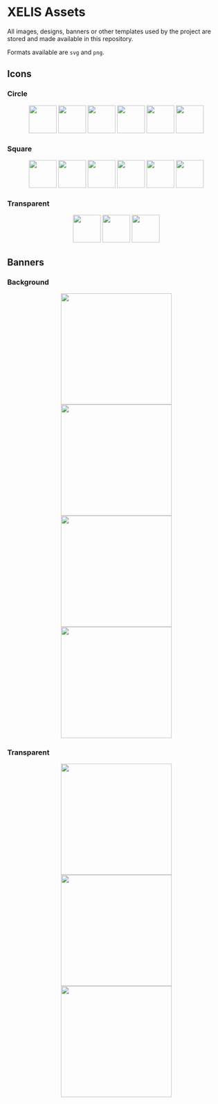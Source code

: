 # XELIS Assets

All images, designs, banners or other templates used by the project are stored and made available in this repository.

Formats available are `svg` and `png`.

## Icons

### Circle
<p align="center">
	<img src="https://github.com/xelis-project/xelis-assets/raw/master/icons/png/circle/black_background_green_logo.png" width="64" height="64" />
	<img src="https://github.com/xelis-project/xelis-assets/raw/master/icons/png/circle/black_background_white_logo.png" width="64" height="64" />
	<img src="https://github.com/xelis-project/xelis-assets/raw/master/icons/png/circle/green_background_black_logo.png" width="64" height="64" />
	<img src="https://github.com/xelis-project/xelis-assets/raw/master/icons/png/circle/green_background_white_logo.png" width="64" height="64" />
	<img src="https://github.com/xelis-project/xelis-assets/raw/master/icons/png/circle/white_background_black_logo.png" width="64" height="64" />
	<img src="https://github.com/xelis-project/xelis-assets/raw/master/icons/png/circle/white_background_green_logo.png" width="64" height="64" />
</p>

### Square
<p align="center">
	<img src="https://github.com/xelis-project/xelis-assets/raw/master/icons/png/square/black_background_green_logo.png" width="64" height="64" />
	<img src="https://github.com/xelis-project/xelis-assets/raw/master/icons/png/square/black_background_white_logo.png" width="64" height="64" />
	<img src="https://github.com/xelis-project/xelis-assets/raw/master/icons/png/square/green_background_black_logo.png" width="64" height="64" />
	<img src="https://github.com/xelis-project/xelis-assets/raw/master/icons/png/square/green_background_white_logo.png" width="64" height="64" />
	<img src="https://github.com/xelis-project/xelis-assets/raw/master/icons/png/square/white_background_black_logo.png" width="64" height="64" />
	<img src="https://github.com/xelis-project/xelis-assets/raw/master/icons/png/square/white_background_green_logo.png" width="64" height="64" />
</p>

### Transparent
<p align="center">
	<img src="https://github.com/xelis-project/xelis-assets/raw/master/icons/png/transparent/black.png" width="64" height="64" />
	<img src="https://github.com/xelis-project/xelis-assets/raw/master/icons/png/transparent/green.png" width="64" height="64" />
	<img src="https://github.com/xelis-project/xelis-assets/raw/master/icons/png/transparent/white.png" width="64" height="64" />
</p>

## Banners

### Background
<p align="center">
	<img src="https://github.com/xelis-project/xelis-assets/raw/master/banners/png/gradient_green_background_white_logo.png" width="256" />
	<img src="https://github.com/xelis-project/xelis-assets/raw/master/banners/png/black_background_white_logo.png" width="256" />
	<img src="https://github.com/xelis-project/xelis-assets/raw/master/banners/png/green_background_black_logo.png" width="256" />
	<img src="https://github.com/xelis-project/xelis-assets/raw/master/banners/png/white_background_black_logo.png" width="256" />
</p>

### Transparent
<p align="center">
	<img src="https://github.com/xelis-project/xelis-assets/raw/master/banners/png/transparent_backgroud_black_logo.png" width="256" />
	<img src="https://github.com/xelis-project/xelis-assets/raw/master/banners/png/transparent_background_green_logo.png" width="256" />
	<img src="https://github.com/xelis-project/xelis-assets/raw/master/banners/png/transparent_background_white_logo.png" width="256" />
</p>
